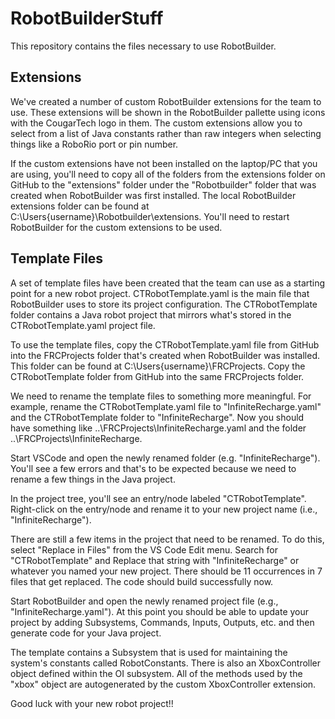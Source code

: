 # RobotBuilderStuff
 
 This repository contains the files necessary to use RobotBuilder.
 
## Extensions
 
 We've created a number of custom RobotBuilder extensions for the team to use. These extensions will be shown in the RobotBuilder pallette using icons with the CougarTech logo in them. The custom extensions allow you to select from a list of Java constants rather than raw integers when selecting things like a RoboRio port or pin number.
 
 If the custom extensions have not been installed on the laptop/PC that you are using, you'll need to copy all of the folders from the extensions folder on GitHub to the "extensions" folder under the "Robotbuilder" folder that was created when RobotBuilder was first installed. The local RobotBuilder extensions folder can be found at C:\Users\{username}\Robotbuilder\extensions. You'll need to restart RobotBuilder for the custom extensions to be used.
 
## Template Files
 
 A set of template files have been created that the team can use as a starting point for a new robot project. CTRobotTemplate.yaml is the main file that RobotBuilder uses to store its project configuration. The CTRobotTemplate folder contains a Java robot project that mirrors what's stored in the CTRobotTemplate.yaml project file.
 
 To use the template files, copy the CTRobotTemplate.yaml file from GitHub into the FRCProjects folder that's created when RobotBuilder was installed. This folder can be found at C:\Users\{username}\FRCProjects. Copy the CTRobotTemplate folder from GitHub into the same FRCProjects folder.
 
 We need to rename the template files to something more meaningful. For example, rename the CTRobotTemplate.yaml file to "InfiniteRecharge.yaml" and the CTRobotTemplate folder to "InfiniteRecharge". Now you should have something like ..\FRCProjects\InfiniteRecharge.yaml and the folder ..\FRCProjects\InfiniteRecharge.
 
 Start VSCode and open the newly renamed folder (e.g. "InfiniteRecharge"). You'll see a few errors and that's to be expected because we need to rename a few things in the Java project. 
 
 In the project tree, you'll see an entry/node labeled "CTRobotTemplate". Right-click on the entry/node and rename it to your new project name (i.e., "InfiniteRecharge"). 
 
 There are still a few items in the project that need to be renamed. To do this, select "Replace in Files" from the VS Code Edit menu. Search for "CTRobotTemplate" and Replace that string with "InfiniteRecharge" or whatever you named your new project. There should be 11 occurrences in 7 files that get replaced. The code should build successfully now.
 
 Start RobotBuilder and open the newly renamed project file (e.g., "InfiniteRecharge.yaml"). At this point you should be able to update your project by adding Subsystems, Commands, Inputs, Outputs, etc. and then generate code for your Java project.
 
 The template contains a Subsystem that is used for maintaining the system's constants called RobotConstants. There is also an XboxController object defined within the OI subsystem. All of the methods used by the "xbox" object are autogenerated by the custom XboxController extension.
 
 Good luck with your new robot project!!
 
 
